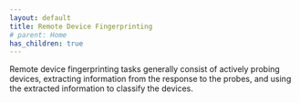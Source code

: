 ```yaml
---
layout: default
title: Remote Device Fingerprinting
# parent: Home
has_children: true
---
```


Remote device fingerprinting tasks generally consist of actively probing devices, extracting information from the response to the probes, and using the extracted information to classify the devices.
